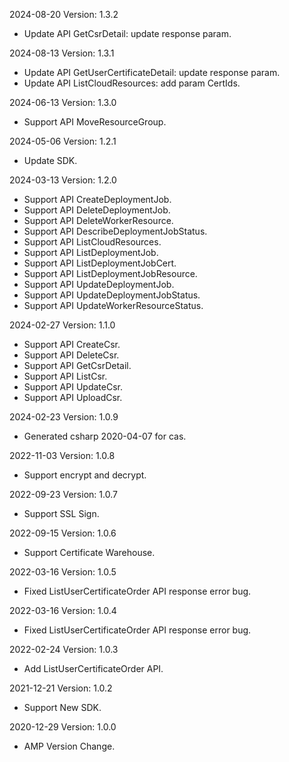 2024-08-20 Version: 1.3.2
- Update API GetCsrDetail: update response param.


2024-08-13 Version: 1.3.1
- Update API GetUserCertificateDetail: update response param.
- Update API ListCloudResources: add param CertIds.


2024-06-13 Version: 1.3.0
- Support API MoveResourceGroup.


2024-05-06 Version: 1.2.1
- Update SDK.

2024-03-13 Version: 1.2.0
- Support API CreateDeploymentJob.
- Support API DeleteDeploymentJob.
- Support API DeleteWorkerResource.
- Support API DescribeDeploymentJobStatus.
- Support API ListCloudResources.
- Support API ListDeploymentJob.
- Support API ListDeploymentJobCert.
- Support API ListDeploymentJobResource.
- Support API UpdateDeploymentJob.
- Support API UpdateDeploymentJobStatus.
- Support API UpdateWorkerResourceStatus.


2024-02-27 Version: 1.1.0
- Support API CreateCsr.
- Support API DeleteCsr.
- Support API GetCsrDetail.
- Support API ListCsr.
- Support API UpdateCsr.
- Support API UploadCsr.


2024-02-23 Version: 1.0.9
- Generated csharp 2020-04-07 for cas.

2022-11-03 Version: 1.0.8
- Support encrypt and decrypt.

2022-09-23 Version: 1.0.7
- Support SSL Sign.

2022-09-15 Version: 1.0.6
- Support Certificate Warehouse.

2022-03-16 Version: 1.0.5
- Fixed ListUserCertificateOrder API response error bug.

2022-03-16 Version: 1.0.4
- Fixed ListUserCertificateOrder API response error bug.

2022-02-24 Version: 1.0.3
- Add ListUserCertificateOrder API.

2021-12-21 Version: 1.0.2
- Support New SDK.

2020-12-29 Version: 1.0.0
- AMP Version Change.

